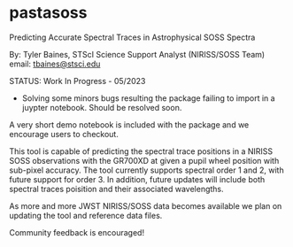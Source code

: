 # pastasoss

Predicting Accurate Spectral Traces in Astrophysical SOSS Spectra

By: Tyler Baines, STScI Science Support Analyst (NIRISS/SOSS Team) email: tbaines@stsci.edu

STATUS: Work In Progress - 05/2023
- Solving some minors bugs resulting the package failing to import in a juypter notebook. Should be resolved soon.

A very short demo notebook is included with the package and we encourage users to checkout. 

This tool is capable of predicting the spectral trace positions in a NIRISS SOSS observations with the GR700XD at given a pupil wheel position with sub-pixel accuracy. The tool currently supports spectral order 1 and 2, with future support for order 3. In addition, future updates will include both spectral traces poisition and their associated wavelengths. 

As more and more JWST NIRISS/SOSS data becomes available we plan on updating the tool and reference data files. 

Community feedback is encouraged! 

